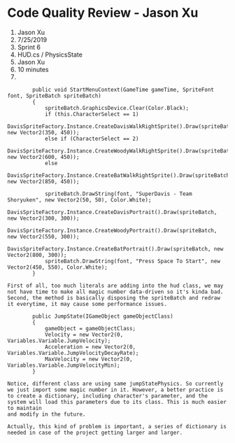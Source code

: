 ﻿# Code Quality Review - Jason Xu
1. Jason Xu
2. 7/25/2019
3. Sprint 6
4. HUD.cs / PhysicsState
5. Jason Xu
6. 10 minutes
7.
```
        public void StartMenuContext(GameTime gameTime, SpriteFont font, SpriteBatch spriteBatch)
        {
            spriteBatch.GraphicsDevice.Clear(Color.Black);
            if (this.CharacterSelect == 1)
                DavisSpriteFactory.Instance.CreateDavisWalkRightSprite().Draw(spriteBatch, new Vector2(350, 450));
            else if (CharacterSelect == 2)
                DavisSpriteFactory.Instance.CreateWoodyWalkRightSprite().Draw(spriteBatch, new Vector2(600, 450));
            else
                DavisSpriteFactory.Instance.CreateBatWalkRightSprite().Draw(spriteBatch, new Vector2(850, 450));

            spriteBatch.DrawString(font, "SuperDavis - Team Shoryuken", new Vector2(50, 50), Color.White);
            DavisSpriteFactory.Instance.CreateDavisPortrait().Draw(spriteBatch, new Vector2(300, 300));
            DavisSpriteFactory.Instance.CreateWoodyPortrait().Draw(spriteBatch, new Vector2(550, 300));
            DavisSpriteFactory.Instance.CreateBatPortrait().Draw(spriteBatch, new Vector2(800, 300));
            spriteBatch.DrawString(font, "Press Space To Start", new Vector2(450, 550), Color.White);
        }
```
	First of all, too much literals are adding into the hud class, we may not have time to make all magic number data-driven so it's kinda bad.
	Second, the method is basically disposing the spriteBatch and redraw it everytime, it may cause some performance issues.

```
        public JumpState(IGameObject gameObjectClass)
        {
            gameObject = gameObjectClass;
            Velocity = new Vector2(0, Variables.Variable.JumpVelocity);
            Acceleration = new Vector2(0, Variables.Variable.JumpVelocityDecayRate);
            MaxVelocity = new Vector2(0, Variables.Variable.JumpVelocityMin);
        }
```
	Notice, different class are using same jumpStatePhysics. So currently we just import some magic number in it. However, a better practice is
	to create a dictionary, including character's parameter, and the system will load this parameters due to its class. This is much easier to maintain
	and modify in the future. 

	Actually, this kind of problem is important, a series of dictionary is needed in case of the project getting larger and larger.



